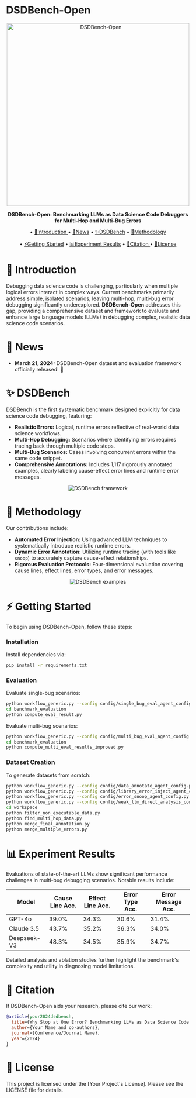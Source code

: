 # DSDBench-Open

<div align="center">

<img src="assets/title.png" alt="DSDBench-Open" width="500">

**DSDBench-Open: Benchmarking LLMs as Data Science Code Debuggers for Multi-Hop and Multi-Bug Errors**

<p align="center">•
 <a href="#-introduction"> 📖Introduction </a> •
 <a href="#-news">🎉News</a> •
 <a href="#-dsdbench">✨DSDBench</a> •
 <a href="#-methodology">🚀Methodology</a>
</p>
<p align="center">•
 <a href="#%EF%B8%8F-getting-started">⚡️Getting Started</a> •
 <a href="#-experiment-results">📊Experiment Results</a> •
 <a href="#-citation">🔎Citation </a> •
 <a href="#-license">📃License</a>
</p>
</div>

# 📖 Introduction

Debugging data science code is challenging, particularly when multiple logical errors interact in complex ways. Current benchmarks primarily address simple, isolated scenarios, leaving multi-hop, multi-bug error debugging significantly underexplored. **DSDBench-Open** addresses this gap, providing a comprehensive dataset and framework to evaluate and enhance large language models (LLMs) in debugging complex, realistic data science code scenarios.

# 🎉 News

- **March 21, 2024:** DSDBench-Open dataset and evaluation framework officially released! 🎊

# ✨ DSDBench

DSDBench is the first systematic benchmark designed explicitly for data science code debugging, featuring:
- **Realistic Errors:** Logical, runtime errors reflective of real-world data science workflows.
- **Multi-Hop Debugging:** Scenarios where identifying errors requires tracing back through multiple code steps.
- **Multi-Bug Scenarios:** Cases involving concurrent errors within the same code snippet.
- **Comprehensive Annotations:** Includes 1,117 rigorously annotated examples, clearly labeling cause-effect error lines and runtime error messages.

<div align="center">
  <img src="assets/workflow.png" alt="DSDBench framework">
</div>

# 🚀 Methodology

Our contributions include:
- **Automated Error Injection:** Using advanced LLM techniques to systematically introduce realistic runtime errors.
- **Dynamic Error Annotation:** Utilizing runtime tracing (with tools like `snoop`) to accurately capture cause-effect relationships.
- **Rigorous Evaluation Protocols:** Four-dimensional evaluation covering cause lines, effect lines, error types, and error messages.

<div align="center">
  <img src="assets/example.png" alt="DSDBench examples">
</div>

# ⚡️ Getting Started

To begin using DSDBench-Open, follow these steps:

### Installation

Install dependencies via:
```bash
pip install -r requirements.txt
```

### Evaluation

Evaluate single-bug scenarios:
```bash
python workflow_generic.py --config config/single_bug_eval_agent_config.py
cd benchmark_evaluation
python compute_eval_result.py
```

Evaluate multi-bug scenarios:
```bash
python workflow_generic.py --config config/multi_bug_eval_agent_config.py
cd benchmark_evaluation
python compute_multi_eval_results_improved.py
```

### Dataset Creation

To generate datasets from scratch:
```bash
python workflow_generic.py --config config/data_annotate_agent_config.py
python workflow_generic.py --config config/library_error_inject_agent_config.py
python workflow_generic.py --config config/error_snoop_agent_config.py
python workflow_generic.py --config config/weak_llm_direct_analysis_config.py
cd workspace
python filter_non_executable_data.py
python find_multi_hop_data.py
python merge_final_annotation.py
python merge_multiple_errors.py
```

# 📊 Experiment Results

Evaluations of state-of-the-art LLMs show significant performance challenges in multi-bug debugging scenarios. Notable results include:

| Model            | Cause Line Acc. | Effect Line Acc. | Error Type Acc. | Error Message Acc. |
|------------------|-----------------|------------------|-----------------|--------------------|
| GPT-4o           | 39.0%           | 34.3%            | 30.6%           | 31.4%              |
| Claude 3.5       | 43.7%           | 35.2%            | 36.3%           | 34.0%              |
| Deepseek-V3      | 48.3%           | 34.5%            | 35.9%           | 34.7%              |

Detailed analysis and ablation studies further highlight the benchmark's complexity and utility in diagnosing model limitations.

# 🔎 Citation

If DSDBench-Open aids your research, please cite our work:
```bibtex
@article{your2024dsdbench,
  title={Why Stop at One Error? Benchmarking LLMs as Data Science Code Debuggers for Multi-Hop and Multi-Bug Errors},
  author={Your Name and co-authors},
  journal={Conference/Journal Name},
  year={2024}
}
```

# 📃 License

This project is licensed under the [Your Project's License]. Please see the LICENSE file for details.

